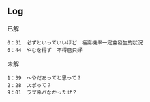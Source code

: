 ##

## Log

已解
```
0：31　必ずといっていいほど　極高機率一定會發生的狀況
6：44　やむを得ず　不得已只好
```

未解
```
1：39　へやだあってと思って？
2：28　スポって？
9：01　ラブネバなかったぜ？
```
